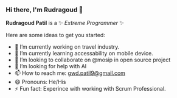 ### Hi there, I'm Rudragoud 👋

**Rudragoud Patil** is a ✨ _Extreme Programmer_ ✨

Here are some ideas to get you started:

- 🔭 I’m currently working on travel industry.
- 🌱 I’m currently learning accessability on mobile device.
- 👯 I’m looking to collaborate on @mosip in open source project
- 🤔 I’m looking for help with AI
- 📫 How to reach me: gwd.patil9@gmail.com
- 😄 Pronouns: He/His
- ⚡ Fun fact: Experince with working with Scrum Professional.

